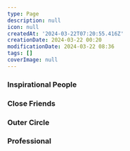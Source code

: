 ```yaml
---
type: Page
description: null
icon: null
createdAt: '2024-03-22T07:20:55.416Z'
creationDate: 2024-03-22 00:20
modificationDate: 2024-03-22 08:36
tags: []
coverImage: null
---
```



### Inspirational People



### Close Friends



### Outer Circle



### Professional 

